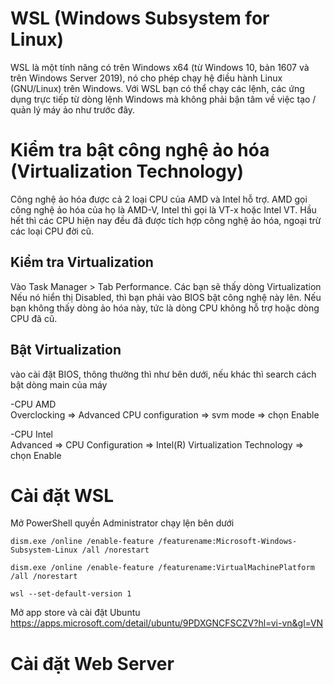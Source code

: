 # WSL (Windows Subsystem for Linux) 
WSL là một tính năng có trên Windows x64 (từ Windows 10, bản 1607 và trên Windows Server 2019), nó cho phép chạy hệ điều hành Linux (GNU/Linux) trên Windows. 
Với WSL bạn có thể chạy các lệnh, các ứng dụng trực tiếp từ dòng lệnh Windows mà không phải bận tâm về việc tạo / quản lý máy ảo như trước đây. 

# Kiểm tra bật công nghệ ảo hóa (Virtualization Technology)
Công nghệ ảo hóa được cả 2 loại CPU của AMD và Intel hỗ trợ. AMD gọi công nghệ ảo hóa của họ là AMD-V, Intel thì gọi là VT-x hoặc Intel VT. 
Hầu hết thì các CPU hiện nay đều đã được tích hợp công nghệ ảo hóa, ngoại trừ các loại CPU đời cũ.

## Kiểm tra Virtualization
Vào Task Manager > Tab Performance. Các bạn sẽ thấy dòng Virtualization
Nếu nó hiển thị Disabled, thì bạn phải vào BIOS bật công nghệ này lên. 
Nếu bạn không thấy dòng ảo hóa này, tức là dòng CPU không hỗ trợ hoặc dòng CPU đã cũ.

## Bật Virtualization
vào cài đặt BIOS, thông thường thì như bên dưới, nếu khác thì search cách bật dòng main của máy

-CPU AMD  
Overclocking => Advanced CPU configuration => svm mode => chọn Enable

-CPU Intel  
Advanced => CPU Configuration => Intel(R) Virtualization Technology => chọn Enable

# Cài đặt WSL
Mở PowerShell quyền Administrator chạy lện bên dưới  
~~~
dism.exe /online /enable-feature /featurename:Microsoft-Windows-Subsystem-Linux /all /norestart

dism.exe /online /enable-feature /featurename:VirtualMachinePlatform /all /norestart

wsl --set-default-version 1
~~~

Mở app store và cài đặt Ubuntu  
https://apps.microsoft.com/detail/ubuntu/9PDXGNCFSCZV?hl=vi-vn&gl=VN

# Cài đặt Web Server

